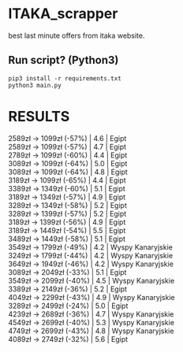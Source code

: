 # ITAKA_scrapper
best last minute offers from itaka website. 

## Run script? (Python3)
```
pip3 install -r requirements.txt
python3 main.py
```

# RESULTS
2589zł -> 1099zł  (-57%)  |  4.6  |  Egipt\
2589zł -> 1099zł  (-57%)  |  4.7  |  Egipt\
2789zł -> 1099zł  (-60%)  |  4.4  |  Egipt\
3089zł -> 1099zł  (-64%)  |  5.0  |  Egipt\
3089zł -> 1099zł  (-64%)  |  4.8  |  Egipt\
3189zł -> 1099zł  (-65%)  |  4.4  |  Egipt\
3389zł -> 1349zł  (-60%)  |  5.1  |  Egipt\
3189zł -> 1349zł  (-57%)  |  4.9  |  Egipt\
3289zł -> 1349zł  (-58%)  |  5.2  |  Egipt\
3289zł -> 1399zł  (-57%)  |  5.2  |  Egipt\
3189zł -> 1399zł  (-56%)  |  4.9  |  Egipt\
3189zł -> 1449zł  (-54%)  |  5.5  |  Egipt\
3489zł -> 1449zł  (-58%)  |  5.1  |  Egipt\
3549zł -> 1799zł  (-49%)  |  4.2  |  Wyspy Kanaryjskie\
3249zł -> 1799zł  (-44%)  |  4.2  |  Wyspy Kanaryjskie\
3649zł -> 1949zł  (-46%)  |  4.2  |  Wyspy Kanaryjskie\
3089zł -> 2049zł  (-33%)  |  5.1  |  Egipt\
3549zł -> 2099zł  (-40%)  |  4.5  |  Wyspy Kanaryjskie\
3389zł -> 2149zł  (-36%)  |  5.2  |  Egipt\
4049zł -> 2299zł  (-43%)  |  4.9  |  Wyspy Kanaryjskie\
3289zł -> 2499zł  (-24%)  |  5.0  |  Egipt\
4239zł -> 2689zł  (-36%)  |  4.7  |  Wyspy Kanaryjskie\
4549zł -> 2699zł  (-40%)  |  5.3  |  Wyspy Kanaryjskie\
4749zł -> 2699zł  (-43%)  |  4.8  |  Wyspy Kanaryjskie\
4089zł -> 2749zł  (-32%)  |  5.6  |  Egipt
